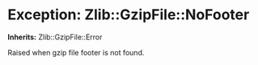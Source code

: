 # Exception: Zlib::GzipFile::NoFooter
**Inherits:** Zlib::GzipFile::Error
    

Raised when gzip file footer is not found.



